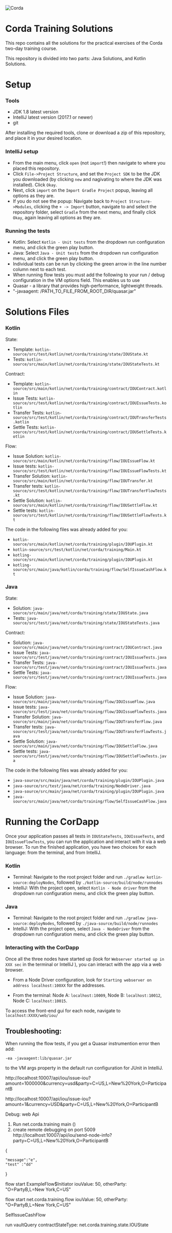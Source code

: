 ![Corda](https://www.corda.net/wp-content/uploads/2016/11/fg005_corda_b.png)

# Corda Training Solutions

This repo contains all the solutions for the practical exercises of the Corda two-day training course.

This repository is divided into two parts: Java Solutions, and Kotlin Solutions.

# Setup

### Tools
* JDK 1.8 latest version
* IntelliJ latest version (2017.1 or newer)
* git

After installing the required tools, clone or download a zip of this repository, and place it in your desired
location.

### IntelliJ setup
* From the main menu, click `open` (not `import`!) then navigate to where you placed this repository.
* Click `File->Project Structure`, and set the `Project SDK` to be the JDK you downloaded (by clicking `new` and
nagivating to where the JDK was installed). Click `Okay`.
* Next, click `import` on the `Import Gradle Project` popup, leaving all options as they are.
* If you do not see the popup: Navigate back to `Project Structure->Modules`, clicking the `+ -> Import` button,
navigate to and select the repository folder, select `Gradle` from the next menu, and finally click `Okay`,
again leaving all options as they are.

### Running the tests
* Kotlin: Select `Kotlin - Unit tests` from the dropdown run configuration menu, and click the green play button.
* Java: Select `Java - Unit tests` from the dropdown run configuration menu, and click the green play button.
* Individual tests can be run by clicking the green arrow in the line number column next to each test.
* When running flow tests you must add the following to your run / debug configuration in the VM options field. This enables us to use
* Quasar - a library that provides high-performance, lightweight threads.
* "-javaagent: /PATH_TO_FILE_FROM_ROOT_DIR/quasar.jar"

# Solutions Files

### Kotlin
State:

* Template: `kotlin-source/src/test/kotlin/net/corda/training/state/IOUState.kt`
* Tests: `kotlin-source/src/main/kotlin/net/corda/training/state/IOUStateTests.kt`

Contract:

* Template: `kotlin-source/src/main/kotlin/net/corda/training/contract/IOUContract.kotlin`
* Issue Tests: `kotlin-source/src/test/kotlin/net/corda/training/contract/IOUIssueTests.kotlin`
* Transfer Tests: `kotlin-source/src/test/kotlin/net/corda/training/contract/IOUTransferTests.kotlin`
* Settle Tests: `kotlin-source/src/test/kotlin/net/corda/training/contract/IOUSettleTests.kotlin`

Flow:

* Issue Solution: `kotlin-source/src/main/kotlin/net/corda/training/flow/IOUIssueFlow.kt`
* Issue tests: `kotlin-source/src/test/kotlin/net/corda/training/flow/IOUIssueFlowTests.kt`
* Transfer Solution: `kotlin-source/src/main/kotlin/net/corda/training/flow/IOUTransfer.kt`
* Transfer tests: `kotlin-source/src/test/kotlin/net/corda/training/flow/IOUTransferFlowTests.kt`
* Settle Solution: `kotlin-source/src/main/kotlin/net/corda/training/flow/IOUSettleFlow.kt`
* Settle tests: `kotlin-source/src/test/kotlin/net/corda/training/flow/IOUSettleFlowTests.kt`

The code in the following files was already added for you:

* `kotlin-source/src/main/kotlin/net/corda/training/plugin/IOUPlugin.kt`
* `kotlin-source/src/test/kotlin/net/corda/training/Main.kt`
* `kotling-source/src/main/kotlin/net/corda/training/plugin/IOUPlugin.kt`
* `kotling-source/src/main/java/kotlin/corda/training/flow/SelfIssueCashFlow.kt`


### Java
State:

* Solution: `java-source/src/main/java/net/corda/training/state/IOUState.java`
* Tests: `java-source/src/test/java/net/corda/training/state/IOUStateTests.java`

Contract:

* Solution: `java-source/src/main/java/net/corda/training/contract/IOUContract.java`
* Issue Tests: `java-source/src/test/java/net/corda/training/contract/IOUIssueTests.java`
* Transfer Tests: `java-source/src/test/java/net/corda/training/contract/IOUIssueTests.java`
* Settle Tests: `java-source/src/test/java/net/corda/training/contract/IOUIssueTests.java`

Flow:

* Issue Solution: `java-source/src/main/java/net/corda/training/flow/IOUIssueFlow.java`
* Issue tests: `java-source/src/test/java/net/corda/training/flow/IOUIssueFlowTests.java`
* Transfer Solution: `java-source/src/main/java/net/corda/training/flow/IOUTransferFlow.java`
* Transfer tests: `java-source/src/test/java/net/corda/training/flow/IOUTransferFlowTests.java`
* Settle Solution: `java-source/src/main/java/net/corda/training/flow/IOUSettleFlow.java`
* Settle tests: `java-source/src/test/java/net/corda/training/flow/IOUSettleFlowTests.java`

The code in the following files was already added for you:

* `java-source/src/main/java/net/corda/training/plugin/IOUPlugin.java`
* `java-source/src/test/java/net/corda/training/NodeDriver.java`
* `java-source/src/main/java/net/corda/training/plugin/IOUPlugin.java`
* `java-source/src/main/java/net/corda/training/flow/SelfIssueCashFlow.java`


# Running the CorDapp
Once your application passes all tests in `IOUStateTests`, `IOUIssueTests`, and `IOUIssueFlowTests`, you can run the application and
interact with it via a web browser. To run the finished application, you have two choices for each language: from the terminal, and from IntelliJ.

### Kotlin
* Terminal: Navigate to the root project folder and run `./gradlew kotlin-source:deployNodes`, followed by
`./kotlin-source/build/node/runnodes`
* IntelliJ: With the project open, select `Kotlin - Node driver` from the dropdown run configuration menu, and click
the green play button.

### Java
* Terminal: Navigate to the root project folder and run `./gradlew java-source:deployNodes`, followed by
`./java-source/build/node/runnodes`
* IntelliJ: With the project open, select `Java - NodeDriver` from the dropdown run configuration menu, and click
the green play button.

### Interacting with the CorDapp
Once all the three nodes have started up (look for `Webserver started up in XXX sec` in the terminal or IntelliJ ), you can interact
with the app via a web browser.
* From a Node Driver configuration, look for `Starting webserver on address localhost:100XX` for the addresses.

* From the terminal: Node A: `localhost:10009`, Node B: `localhost:10012`, Node C: `localhost:10015`.

To access the front-end gui for each node, navigate to `localhost:XXXX/web/iou/`

## Troubleshooting:
When running the flow tests, if you get a Quasar instrumention error then add:

```-ea -javaagent:lib/quasar.jar```

to the VM args property in the default run configuration for JUnit in IntelliJ.

http://localhost:10007/api/iou/issue-iou?amount=1000000&currency=usd&party=C=US,L=New%20York,O=ParticipantB


http://localhost:10007/api/iou/issue-iou?amount=1&currency=USD&party=C=US,L=New%20York,O=ParticipantB

Debug: web Api 

1. Run net.corda.training main ()
2. create remote debugging on port 5009
http://localhost:10007/api/iou/send-node-info?party=C=US,L=New%20York,O=ParticipantB

{
	
	"message":"e",
	"test" :"dd"
}

flow start ExampleFlow$Initiator iouValue: 50, otherParty: "O=PartyB,L=New York,C=US"

flow start net.corda.training.flow iouValue: 50, otherParty: "O=PartyB,L=New York,C=US"




SelfIssueCashFlow

run vaultQuery contractStateType: net.corda.training.state.IOUState
